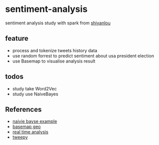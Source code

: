 # sentiment-analysis

sentiment analysis study with spark from [shiyanlou](https://www.shiyanlou.com/courses/722/labs/2380/document)

## feature

* process and tokenize tweets history data
* use random forrest to predict sentiment about usa president election
* use Basemap to visualise analysis result

## todos

* study take Word2Vec
* study use NaiveBayes

## References

* [naivie bayse example](http://spark.apache.org/docs/latest/ml-classification-regression.html#naive-bayes)
* [basemap geo](http://introtopython.org/visualization_earthquakes.html#Adding-detail)
* [real time analysis](https://www.ibm.com/developerworks/cn/analytics/blog/analyze-social-media-data-real-time/index.html)
* [tweepy](https://marcobonzanini.com/2015/03/09/mining-twitter-data-with-python-part-2/https://www.shiyanlou.com/courses/722/labs/2380/document)
